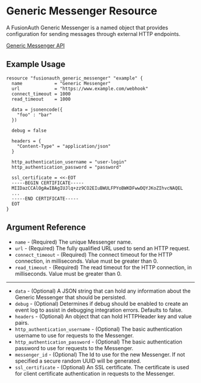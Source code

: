 # Generic Messenger Resource

A FusionAuth Generic Messenger is a named object that provides configuration for sending messages through external HTTP endpoints.

[Generic Messenger API](https://fusionauth.io/docs/v1/tech/apis/messengers/generic/)

## Example Usage

```hcl
resource "fusionauth_generic_messenger" "example" {
  name            = "Generic Messenger"
  url             = "https://www.example.com/webhook"
  connect_timeout = 1000
  read_timeout    = 1000

  data = jsonencode({
    "foo" : "bar"
  })

  debug = false

  headers = {
    "Content-Type" = "application/json"
  }

  http_authentication_username = "user-login"
  http_authentication_password = "password"

  ssl_certificate = <<-EOT
  -----BEGIN CERTIFICATE-----
  MIIDazCCAlOgAwIBAgIUJlq+zz9CO2EIuBWULFPYoBWKDFwwDQYJKoZIhvcNAQEL
  ...
  -----END CERTIFICATE-----
  EOT
}
```

## Argument Reference

* `name` - (Required) The unique Messenger name.
* `url` - (Required) The fully qualified URL used to send an HTTP request.
* `connect_timeout` - (Required) The connect timeout for the HTTP connection, in milliseconds. Value must be greater than 0.
* `read_timeout` - (Required) The read timeout for the HTTP connection, in milliseconds. Value must be greater than 0.

---

* `data` - (Optional) A JSON string that can hold any information about the Generic Messenger that should be persisted.
* `debug` - (Optional) Determines if debug should be enabled to create an event log to assist in debugging integration errors. Defaults to false.
* `headers` - (Optional) An object that can hold HTTPHeader key and value pairs.
* `http_authentication_username` - (Optional) The basic authentication username to use for requests to the Messenger.
* `http_authentication_password` - (Optional) The basic authentication password to use for requests to the Messenger.
* `messenger_id` - (Optional) The Id to use for the new Messenger. If not specified a secure random UUID will be generated.
* `ssl_certificate` - (Optional) An SSL certificate. The certificate is used for client certificate authentication in requests to the Messenger.
